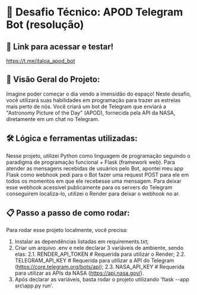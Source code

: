 # 🚀 Desafio Técnico: APOD Telegram Bot (resolução)

## 🤖 Link para acessar e testar!
https://t.me/italoa_apod_bot

## 🌌 Visão Geral do Projeto:
Imagine poder começar o dia vendo a imensidão do espaço! Neste desafio, você utilizará suas habilidades em programação para trazer as estrelas mais perto de nós. Você criará um bot de Telegram que enviará a "Astronomy Picture of the Day" (APOD), fornecida pela API da NASA, diretamente em um chat no Telegram.

## 🛠 Lógica e ferramentas utilizadas:
Nesse projeto, utilizei Python como linguagem de programação seguindo o paradigma de programação funcional + Flask (framework web). Para atender as mensagens recebidas de usuários pelo Bot, apontei meu app Flask como webhook  pedi para o Bot fazer uma request POST para ele em todos os momentos em que ele recebesse uma mensagem. Para deixar esse webhook acessível publicamente para os servers do Telegram conseguirem localiza-lo, utilizei o Render para deixar o webhook no ar.

## 📋 Passo a passo de como rodar:
Para rodar esse projeto localmente, você precisa:
1. Instalar as dependências listadas em requirements.txt;
2. Criar um arquivo .env e nele declarar 3 variáveis de ambiente, sendo elas:
  2.1. RENDER_API_TOKEN # Requerida para utilizar o Render;
  2.2. TELEGRAM_API_KEY # Requerida para utilizar a API do Telegram (https://core.telegram.org/bots/api);
  2.3. NASA_API_KEY # Requerida para utilizar as APIs da NASA (https://api.nasa.gov/).
3. Após declarar as variáveis, basta rodar o projeto utilizando 'flask --app src\app.py run'.
